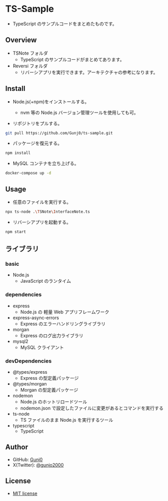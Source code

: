# TS-Sample

- TypeScript のサンプルコードをまとめたものです。

## Overview

- TSNote フォルダ
  - TypeScript のサンプルコードがまとめてあります。
- Reversi フォルダ
  - リバーシアプリを実行できます。アーキテクチャの参考になります。

## Install

- Node.js(+npm)をインストールする。

  - nvm 等の Node.js バージョン管理ツールを使用しても可。

- リポジトリをプルする。

```bash
git pull https://github.com/Gunj0/ts-sample.git
```

- パッケージを復元する。

```bash
npm install
```

- MySQL コンテナを立ち上げる。

```bash
docker-compose up -d
```

## Usage

- 任意のファイルを実行する。

```bash
npx ts-node .\TSNote\InterfaceNote.ts
```

- リバーシアプリを起動する。

```bash
npm start
```

## ライブラリ

### basic

- Node.js
  - JavaScript のランタイム

### dependencies

- express
  - Node.js の 軽量 Web アプリフレームワーク
- express-async-errors
  - Express のエラーハンドリングライブラリ
- morgan
  - Express のログ出力ライブラリ
- mysql2
  - MySQL クライアント

### devDependencies

- @types/express
  - Express の型定義パッケージ
- @types/morgan
  - Morgan の型定義パッケージ
- nodemon
  - Node.js のホットリロードツール
  - nodemon.json で設定したファイルに変更があるとコマンドを実行する
- ts-node
  - TS ファイルのまま Node.js を実行するツール
- typescript
  - TypeScript

## Author

- GitHub: [Gunj0](https://github.com/Gunj0)
- X(Twitter): [@gunjo2000](https://twitter.com/gunjo2000)

## License

- [MIT license](https://en.wikipedia.org/wiki/MIT_License)
